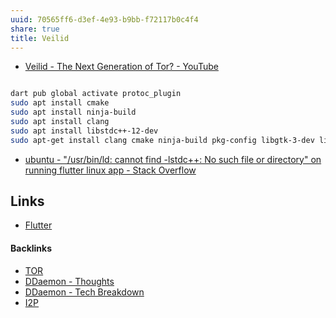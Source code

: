 ```yaml
---
uuid: 70565ff6-d3ef-4e93-b9bb-f72117b0c4f4
share: true
title: Veilid
---
```

* [Veilid - The Next Generation of Tor? - YouTube](https://www.youtube.com/watch?app=desktop&v=cX3DV3TkgfI)

``` bash

dart pub global activate protoc_plugin
sudo apt install cmake
sudo apt install ninja-build
sudo apt install clang
sudo apt install libstdc++-12-dev
sudo apt-get install clang cmake ninja-build pkg-config libgtk-3-dev liblzma-dev libstdc++-12-dev

```

* [ubuntu - "/usr/bin/ld: cannot find -lstdc++: No such file or directory" on running flutter linux app - Stack Overflow](https://stackoverflow.com/questions/74543715/usr-bin-ld-cannot-find-lstdc-no-such-file-or-directory-on-running-flutte/74611723#74611723)

## Links

* [Flutter](../7b3f2975-da07-4d0d-a05b-d51b56e42184)

#### Backlinks

* [TOR](/c7838894-8f9f-4bd1-9b5f-d2916bbbcc92)
* [DDaemon - Thoughts](/edc2124b-c88b-4aaf-8d15-4dfb8ca8397b)
* [DDaemon - Tech Breakdown](/457c6a22-361f-4b4b-9867-809c7c6d0316)
* [I2P](/5433eba4-db14-4f9c-9726-37e15b94420c)